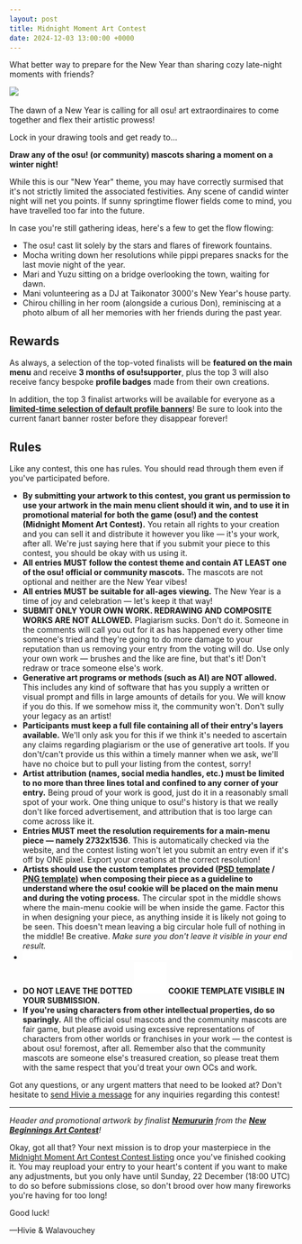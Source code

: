 ```yaml
---
layout: post
title: Midnight Moment Art Contest
date: 2024-12-03 13:00:00 +0000
---
```


What better way to prepare for the New Year than sharing cozy late-night moments with friends?

![](/wiki/shared/news/2024-12-03-midnight-moment-art-contest/banner.jpg)

The dawn of a New Year is calling for all osu! art extraordinaires to come together and flex their artistic prowess!

Lock in your drawing tools and get ready to...

**Draw any of the osu! (or community) mascots sharing a moment on a winter night!**

While this is our "New Year" theme, you may have correctly surmised that it's not strictly limited the associated festivities. Any scene of candid winter night will net you points. If sunny springtime flower fields come to mind, you have travelled too far into the future.

In case you're still gathering ideas, here's a few to get the flow flowing:

- The osu! cast lit solely by the stars and flares of firework fountains.
- Mocha writing down her resolutions while pippi prepares snacks for the last movie night of the year.
- Mari and Yuzu sitting on a bridge overlooking the town, waiting for dawn.
- Mani volunteering as a DJ at Taikonator 3000's New Year's house party.
- Chirou chilling in her room (alongside a curious Don), reminiscing at a photo album of all her memories with her friends during the past year.

## Rewards

As always, a selection of the top-voted finalists will be **featured on the main menu** and receive **3 months of osu!supporter**, plus the top 3 will also receive fancy bespoke **profile badges** made from their own creations.

In addition, the top 3 finalist artworks will be available for everyone as a [**limited-time selection of default profile banners**](https://osu.ppy.sh/home/news/2024-07-15-aerial-antics-art-results#new-profile-customisations)! Be sure to look into the current fanart banner roster before they disappear forever!

## Rules

Like any contest, this one has rules. You should read through them even if you've participated before.

- **By submitting your artwork to this contest, you grant us permission to use your artwork in the main menu client should it win, and to use it in promotional material for both the game (osu!) and the contest (Midnight Moment Art Contest).** You retain all rights to your creation and you can sell it and distribute it however you like — it's your work, after all. We're just saying here that if you submit your piece to this contest, you should be okay with us using it.
- **All entries MUST follow the contest theme and contain AT LEAST one of the osu! official or community mascots.** The mascots are not optional and neither are the New Year vibes!
- **All entries MUST be suitable for all-ages viewing.** The New Year is a time of joy and celebration — let's keep it that way!
- **SUBMIT ONLY YOUR OWN WORK. REDRAWING AND COMPOSITE WORKS ARE NOT ALLOWED.** Plagiarism sucks. Don't do it. Someone in the comments will call you out for it as has happened every other time someone's tried and they're going to do more damage to your reputation than us removing your entry from the voting will do. Use only your own work — brushes and the like are fine, but that's it! Don't redraw or trace someone else's work.
- **Generative art programs or methods (such as AI) are NOT allowed.** This includes any kind of software that has you supply a written or visual prompt and fills in large amounts of details for you. We will know if you do this. If we somehow miss it, the community won't. Don't sully your legacy as an artist!
- **Participants must keep a full file containing all of their entry's layers available.** We'll only ask you for this if we think it's needed to ascertain any claims regarding plagiarism or the use of generative art tools. If you don't/can't provide us this within a timely manner when we ask, we'll have no choice but to pull your listing from the contest, sorry!
- **Artist attribution (names, social media handles, etc.) must be limited to no more than three lines total and confined to any corner of your entry.** Being proud of your work is good, just do it in a reasonably small spot of your work. One thing unique to osu!'s history is that we really don't like forced advertisement, and attribution that is too large can come across like it.
- **Entries MUST meet the resolution requirements for a main-menu piece — namely 2732x1536**. This is automatically checked via the website, and the contest listing won't let you submit an entry even if it's off by ONE pixel. Export your creations at the correct resolution!
- **Artists should use the custom templates provided ([PSD template](https://assets.ppy.sh/events/fanart/templates/osu%21%20main%20menu%202732x1536.psd?2017) / [PNG template](https://assets.ppy.sh/events/fanart/templates/osu%21%20main%20menu%202732x1536.png?2017)) when composing their piece as a guideline to understand where the osu! cookie will be placed on the main menu and during the voting process.** The circular spot in the middle shows where the main-menu cookie will be when inside the game. Factor this in when designing your piece, as anything inside it is likely not going to be seen. This doesn't mean leaving a big circular hole full of nothing in the middle! Be creative. *Make sure you don't leave it visible in your end result.*
- ![**DO NOT LEAVE THE DOTTED osu! COOKIE TEMPLATE VISIBLE IN YOUR SUBMISSION.**](/wiki/shared/cookie-template-warning.png)
- **DO NOT LEAVE THE DOTTED ![osu!](/wiki/shared/dotted-cookie.png) COOKIE TEMPLATE VISIBLE IN YOUR SUBMISSION.**
- **If you're using characters from other intellectual properties, do so sparingly.** All the official osu! mascots and the community mascots are fair game, but please avoid using excessive representations of characters from other worlds or franchises in your work — the contest is about osu! foremost, after all. Remember also that the community mascots are someone else's treasured creation, so please treat them with the same respect that you'd treat your own OCs and work.

Got any questions, or any urgent matters that need to be looked at? Don't hesitate to [send Hivie a message](https://osu.ppy.sh/community/chat?sendto=14102976) for any inquiries regarding this contest!

---

*Header and promotional artwork by finalist [**Nemururin**](https://osu.ppy.sh/users/26391825) from the [**New Beginnings Art Contest**](https://osu.ppy.sh/community/contests/160)!*

Okay, got all that? Your next mission is to drop your masterpiece in the [Midnight Moment Art Contest Contest listing](https://osu.ppy.sh/community/contests/226) once you've finished cooking it. You may reupload your entry to your heart's content if you want to make any adjustments, but you only have until Sunday, 22 December (18:00 UTC) to do so before submissions close, so don't brood over how many fireworks you're having for too long!

Good luck!

—Hivie & Walavouchey
